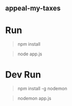 ## appeal-my-taxes

# Run
>npm install

>node app.js

# Dev Run
>npm install -g nodemon 

>nodemon app.js


